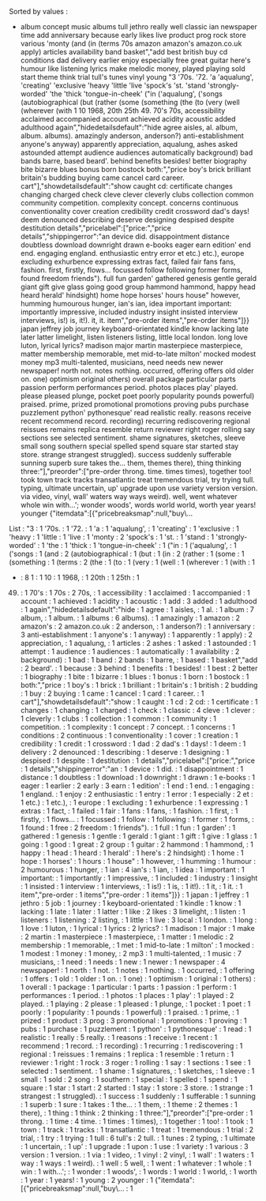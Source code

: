 Sorted by values :
- album concept music albums tull jethro really well classic ian newspaper time add anniversary because early likes live product prog rock store various 'monty (and (in (terms 70s amazon amazon's amazon.co.uk apply) articles availability band basket","add best british buy cd conditions dad delivery earlier enjoy especially free great guitar here's humour like listening lyrics make melodic money, played playing sold start theme think trial tull's tunes vinyl young "3 '70s. '72. 'a 'aqualung', 'creating' 'exclusive 'heavy 'little 'live 'spock's 'st. 'stand 'strongly-worded' 'the 'thick 'tongue-in-cheek' ("in ('aqualung', ('songs (autobiographical (but (rather (some (something (the (to (very (well (wherever (with 1 10 1968, 20th 25th 49. 70's 70s, accessibility acclaimed accompanied account achieved acidity acoustic added adulthood again","hidedetailsdefault":"hide agree aisles, al. album, album. albums). amazingly anderson, anderson?) anti-establishment anyone's anyway) apparently appreciation, aqualung, ashes asked astounded attempt audience audiences automatically background) bad bands barre, based beard'. behind benefits besides! better biography bite bizarre blues bonus born bostock both:","price boy's brick brilliant britain's budding buying came cancel card career. cart"],"showdetailsdefault":"show caught cd: certificate changes changing charged check cleve clever cleverly clubs collection common community competition. complexity concept. concerns continuous conventionality cover creation credibility credit crossword dad's days! deem denounced describing deserve designing despised despite destitution details","pricelabel":["price:","price details","shippingerror":"an device did. disappointment distance doubtless download downright drawn e-books eager earn edition' end end. engaging england. enthusiastic entry error et etc.) etc.), europe excluding exhurbence expressing extras fact, failed fair fans fans, fashion. first, firstly, flows... focussed follow following former forms, found freedom friends"). full fun garden' gathered genesis gentle gerald giant gift give glass going good group hammond hammond, happy head heard herald' hindsight) home hope horses' hours house" however, humming humourous hunger, ian's ian, idea important important: importantly impressive, included industry insight insisted interview interviews, is!) is, it!). it, it. item","pre-order items","pre-order items"]}} japan jeffrey job journey keyboard-orientated kindle know lacking late later latter limelight, listen listeners listing, little local london. long love luton, lyrical lyrics? madison major martin masterpiece masterpiece, matter membership memorable, met mid-to-late milton' mocked modest money mp3 multi-talented, musicians, need needs new newer newspaper! north not. notes nothing. occurred, offering offers old older on. one) optimism original others) overall package particular parts passion perform performances period. photos places play' played. please pleased plunge, pocket poet poorly popularity pounds powerful) praised. prime, prized promotional promotions proving pubs purchase puzzlement python' pythonesque' read realistic really. reasons receive recent recommend record. recording) recurring rediscovering regional reissues remains replica resemble return reviewer right roger rolling say sections see selected sentiment. shame signatures, sketches, sleeve small song southern special spelled spend square star started stay store. strange strangest struggled). success suddenly sufferable sunning superb sure takes the... them, themes there), thing thinking three:"],"preorder":["pre-order throng. time. times times), together too! took town track tracks transatlantic treat tremendous trial, try trying tull. typing, ultimate uncertain, up' upgrade upon use variety version version. via video, vinyl, wall' waters way ways weird). well, went whatever whole win with...'; wonder woods', words world world, worth year years! younger {"itemdata":[{"pricebreaksmap":null,"buy\\... 

List :
"3 : 1
'70s. : 1
'72. : 1
'a : 1
'aqualung', : 1
'creating' : 1
'exclusive : 1
'heavy : 1
'little : 1
'live : 1
'monty : 2
'spock's : 1
'st. : 1
'stand : 1
'strongly-worded' : 1
'the : 1
'thick : 1
'tongue-in-cheek' : 1
("in : 1
('aqualung', : 1
('songs : 1
(and : 2
(autobiographical : 1
(but : 1
(in : 2
(rather : 1
(some : 1
(something : 1
(terms : 2
(the : 1
(to : 1
(very : 1
(well : 1
(wherever : 1
(with : 1
- : 8
1 : 1
10 : 1
1968, : 1
20th : 1
25th : 1
49. : 1
70's : 1
70s : 2
70s, : 1
accessibility : 1
acclaimed : 1
accompanied : 1
account : 1
achieved : 1
acidity : 1
acoustic : 1
add : 3
added : 1
adulthood : 1
again","hidedetailsdefault":"hide : 1
agree : 1
aisles, : 1
al. : 1
album : 7
album, : 1
album. : 1
albums : 6
albums). : 1
amazingly : 1
amazon : 2
amazon's : 2
amazon.co.uk : 2
anderson, : 1
anderson?) : 1
anniversary : 3
anti-establishment : 1
anyone's : 1
anyway) : 1
apparently : 1
apply) : 2
appreciation, : 1
aqualung, : 1
articles : 2
ashes : 1
asked : 1
astounded : 1
attempt : 1
audience : 1
audiences : 1
automatically : 1
availability : 2
background) : 1
bad : 1
band : 2
bands : 1
barre, : 1
based : 1
basket","add : 2
beard'. : 1
because : 3
behind : 1
benefits : 1
besides! : 1
best : 2
better : 1
biography : 1
bite : 1
bizarre : 1
blues : 1
bonus : 1
born : 1
bostock : 1
both:","price : 1
boy's : 1
brick : 1
brilliant : 1
britain's : 1
british : 2
budding : 1
buy : 2
buying : 1
came : 1
cancel : 1
card : 1
career. : 1
cart"],"showdetailsdefault":"show : 1
caught : 1
cd : 2
cd: : 1
certificate : 1
changes : 1
changing : 1
charged : 1
check : 1
classic : 4
cleve : 1
clever : 1
cleverly : 1
clubs : 1
collection : 1
common : 1
community : 1
competition. : 1
complexity : 1
concept : 7
concept. : 1
concerns : 1
conditions : 2
continuous : 1
conventionality : 1
cover : 1
creation : 1
credibility : 1
credit : 1
crossword : 1
dad : 2
dad's : 1
days! : 1
deem : 1
delivery : 2
denounced : 1
describing : 1
deserve : 1
designing : 1
despised : 1
despite : 1
destitution : 1
details","pricelabel":["price:","price : 1
details","shippingerror":"an : 1
device : 1
did. : 1
disappointment : 1
distance : 1
doubtless : 1
download : 1
downright : 1
drawn : 1
e-books : 1
eager : 1
earlier : 2
early : 3
earn : 1
edition' : 1
end : 1
end. : 1
engaging : 1
england. : 1
enjoy : 2
enthusiastic : 1
entry : 1
error : 1
especially : 2
et : 1
etc.) : 1
etc.), : 1
europe : 1
excluding : 1
exhurbence : 1
expressing : 1
extras : 1
fact, : 1
failed : 1
fair : 1
fans : 1
fans, : 1
fashion. : 1
first, : 1
firstly, : 1
flows... : 1
focussed : 1
follow : 1
following : 1
former : 1
forms, : 1
found : 1
free : 2
freedom : 1
friends"). : 1
full : 1
fun : 1
garden' : 1
gathered : 1
genesis : 1
gentle : 1
gerald : 1
giant : 1
gift : 1
give : 1
glass : 1
going : 1
good : 1
great : 2
group : 1
guitar : 2
hammond : 1
hammond, : 1
happy : 1
head : 1
heard : 1
herald' : 1
here's : 2
hindsight) : 1
home : 1
hope : 1
horses' : 1
hours : 1
house" : 1
however, : 1
humming : 1
humour : 2
humourous : 1
hunger, : 1
ian : 4
ian's : 1
ian, : 1
idea : 1
important : 1
important: : 1
importantly : 1
impressive, : 1
included : 1
industry : 1
insight : 1
insisted : 1
interview : 1
interviews, : 1
is!) : 1
is, : 1
it!). : 1
it, : 1
it. : 1
item","pre-order : 1
items","pre-order : 1
items"]}} : 1
japan : 1
jeffrey : 1
jethro : 5
job : 1
journey : 1
keyboard-orientated : 1
kindle : 1
know : 1
lacking : 1
late : 1
later : 1
latter : 1
like : 2
likes : 3
limelight, : 1
listen : 1
listeners : 1
listening : 2
listing, : 1
little : 1
live : 3
local : 1
london. : 1
long : 1
love : 1
luton, : 1
lyrical : 1
lyrics : 2
lyrics? : 1
madison : 1
major : 1
make : 2
martin : 1
masterpiece : 1
masterpiece, : 1
matter : 1
melodic : 2
membership : 1
memorable, : 1
met : 1
mid-to-late : 1
milton' : 1
mocked : 1
modest : 1
money : 1
money, : 2
mp3 : 1
multi-talented, : 1
music : 7
musicians, : 1
need : 1
needs : 1
new : 1
newer : 1
newspaper : 4
newspaper! : 1
north : 1
not. : 1
notes : 1
nothing. : 1
occurred, : 1
offering : 1
offers : 1
old : 1
older : 1
on. : 1
one) : 1
optimism : 1
original : 1
others) : 1
overall : 1
package : 1
particular : 1
parts : 1
passion : 1
perform : 1
performances : 1
period. : 1
photos : 1
places : 1
play' : 1
played : 2
played. : 1
playing : 2
please : 1
pleased : 1
plunge, : 1
pocket : 1
poet : 1
poorly : 1
popularity : 1
pounds : 1
powerful) : 1
praised. : 1
prime, : 1
prized : 1
product : 3
prog : 3
promotional : 1
promotions : 1
proving : 1
pubs : 1
purchase : 1
puzzlement : 1
python' : 1
pythonesque' : 1
read : 1
realistic : 1
really : 5
really. : 1
reasons : 1
receive : 1
recent : 1
recommend : 1
record. : 1
recording) : 1
recurring : 1
rediscovering : 1
regional : 1
reissues : 1
remains : 1
replica : 1
resemble : 1
return : 1
reviewer : 1
right : 1
rock : 3
roger : 1
rolling : 1
say : 1
sections : 1
see : 1
selected : 1
sentiment. : 1
shame : 1
signatures, : 1
sketches, : 1
sleeve : 1
small : 1
sold : 2
song : 1
southern : 1
special : 1
spelled : 1
spend : 1
square : 1
star : 1
start : 2
started : 1
stay : 1
store : 3
store. : 1
strange : 1
strangest : 1
struggled). : 1
success : 1
suddenly : 1
sufferable : 1
sunning : 1
superb : 1
sure : 1
takes : 1
the... : 1
them, : 1
theme : 2
themes : 1
there), : 1
thing : 1
think : 2
thinking : 1
three:"],"preorder":["pre-order : 1
throng. : 1
time : 4
time. : 1
times : 1
times), : 1
together : 1
too! : 1
took : 1
town : 1
track : 1
tracks : 1
transatlantic : 1
treat : 1
tremendous : 1
trial : 2
trial, : 1
try : 1
trying : 1
tull : 6
tull's : 2
tull. : 1
tunes : 2
typing, : 1
ultimate : 1
uncertain, : 1
up' : 1
upgrade : 1
upon : 1
use : 1
variety : 1
various : 3
version : 1
version. : 1
via : 1
video, : 1
vinyl : 2
vinyl, : 1
wall' : 1
waters : 1
way : 1
ways : 1
weird). : 1
well : 5
well, : 1
went : 1
whatever : 1
whole : 1
win : 1
with...'; : 1
wonder : 1
woods', : 1
words : 1
world : 1
world, : 1
worth : 1
year : 1
years! : 1
young : 2
younger : 1
{"itemdata":[{"pricebreaksmap":null,"buy\\... : 1
